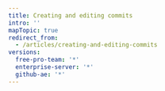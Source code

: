 ```yaml
---
title: Creating and editing commits
intro: ''
mapTopic: true
redirect_from:
  - /articles/creating-and-editing-commits
versions:
  free-pro-team: '*'
  enterprise-server: '*'
  github-ae: '*'
---
```


